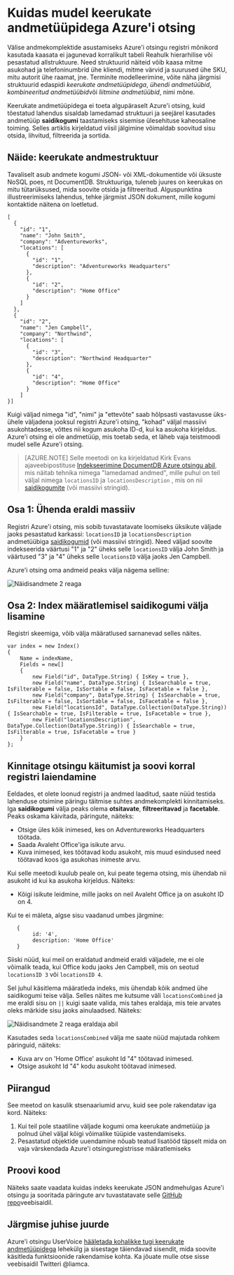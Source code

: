 <properties
    pageTitle="Kuidas mudel keerukate andmetüüpidega Azure'i otsingus | Microsoft Azure'i otsing"
    description="Pesastatud või hierarhilisi andmestruktuure saab modelleerida Azure'i otsinguregistri lapik Reahulk ja saidikogumite andmetüüp abil sisse."
    services="search"
    documentationCenter=""
    authors="LiamCa"
    manager="pablocas"
    editor=""
    tags="complex data types; compound data types; aggregate data types"
/>

<tags
    ms.service="search"
    ms.devlang="na"
    ms.workload="search"
    ms.topic="article"
    ms.tgt_pltfrm="na"
    ms.date="09/07/2016"
    ms.author="liamca"
/>

# <a name="how-to-model-complex-data-types-in-azure-search"></a>Kuidas mudel keerukate andmetüüpidega Azure'i otsing

Välise andmekomplektide asustamiseks Azure'i otsingu registri mõnikord kasutada kaasata ei jagunevad korralikult tabeli Reahulk hierarhilise või pesastatud allstruktuure. Need struktuurid näiteid võib kaasa mitme asukohad ja telefoninumbrid ühe kliendi, mitme värvid ja suurused ühe SKU, mitu autorit ühe raamat, jne. Terminite modelleerimine, võite näha järgmisi struktuurid edaspidi *keerukate andmetüüpidega*, *ühendi andmetüübid*, *kombineeritud andmetüübid*või *liitmine andmetüübid*, nimi mõne.

Keerukate andmetüüpidega ei toeta algupäraselt Azure'i otsing, kuid tõestatud lahendus sisaldab lamedamad struktuuri ja seejärel kasutades andmetüüp **saidikogumi** taastamiseks sisemise ülesehituse kaheosaline toiming. Selles artiklis kirjeldatud viisil jälgimine võimaldab soovitud sisu otsida, lihvitud, filtreerida ja sortida.

## <a name="example-of-a-complex-data-structure"></a>Näide: keerukate andmestruktuur

Tavaliselt asub andmete kogumi JSON- või XML-dokumentide või üksuste NoSQL poes, nt DocumentDB. Struktuuriga, tuleneb juures on keerukas on mitu tütarüksused, mida soovite otsida ja filtreeritud.  Alguspunktina illustreerimiseks lahendus, tehke järgmist JSON dokument, mille kogumi kontaktide näitena on loetletud.

~~~~~
[
  {
    "id": "1",
    "name": "John Smith",
    "company": "Adventureworks",
    "locations": [
      {
        "id": "1",
        "description": "Adventureworks Headquarters"
      },
      {
        "id": "2",
        "description": "Home Office"
      }
    ]
  }, 
  {
    "id": "2",
    "name": "Jen Campbell",
    "company": "Northwind",
    "locations": [
      {
        "id": "3",
        "description": "Northwind Headquarter"
      },
      {
        "id": "4",
        "description": "Home Office"
      }
    ]
}]
~~~~~

Kuigi väljad nimega "id", "nimi" ja "ettevõte" saab hõlpsasti vastavusse üks-ühele väljadena jooksul registri Azure'i otsing, "kohad" väljal massiivi asukohtadesse, võttes nii kogum asukoha ID-d, kui ka asukoha kirjeldus. Azure'i otsing ei ole andmetüüp, mis toetab seda, et läheb vaja teistmoodi mudel selle Azure'i otsing. 

> [AZURE.NOTE] Selle meetodi on ka kirjeldatud Kirk Evans ajaveebipostituse [Indekseerimine DocumentDB Azure otsingu abil](https://blogs.msdn.microsoft.com/kaevans/2015/03/09/indexing-documentdb-with-azure-seach/), mis näitab tehnika nimega "lamedamad andmed", mille puhul on teil väljal nimega `locationsID` ja `locationsDescription` , mis on nii [saidikogumite](https://msdn.microsoft.com/library/azure/dn798938.aspx) (või massiivi stringid).   

## <a name="part-1-flatten-the-array-into-individual-fields"></a>Osa 1: Ühenda eraldi massiiv

Registri Azure'i otsing, mis sobib tuvastatavate loomiseks üksikute väljade jaoks pesastatud karkassi: `locationsID` ja `locationsDescription` andmetüübiga [saidikogumid](https://msdn.microsoft.com/library/azure/dn798938.aspx) (või massiivi stringid). Need väljad soovite indekseerida väärtusi "1" ja "2" üheks selle `locationsID` välja John Smith ja väärtused "3" ja "4" üheks selle `locationsID` välja jaoks Jen Campbell.  

Azure'i otsing oma andmeid peaks välja nägema selline: 

![Näidisandmete 2 reaga](./media/search-howto-complex-data-types/sample-data.png)


## <a name="part-2-add-a-collection-field-in-the-index-definition"></a>Osa 2: Index määratlemisel saidikogumi välja lisamine

Registri skeemiga, võib välja määratlused sarnanevad selles näites.

~~~~
var index = new Index()
{
    Name = indexName,
    Fields = new[]
    {
        new Field("id", DataType.String) { IsKey = true },
        new Field("name", DataType.String) { IsSearchable = true, IsFilterable = false, IsSortable = false, IsFacetable = false },
        new Field("company", DataType.String) { IsSearchable = true, IsFilterable = false, IsSortable = false, IsFacetable = false },
        new Field("locationsId", DataType.Collection(DataType.String)) { IsSearchable = true, IsFilterable = true, IsFacetable = true },
        new Field("locationsDescription", DataType.Collection(DataType.String)) { IsSearchable = true, IsFilterable = true, IsFacetable = true }
    }
};
~~~~

## <a name="validate-search-behaviors-and-optionally-extend-the-index"></a>Kinnitage otsingu käitumist ja soovi korral registri laiendamine

Eeldades, et olete loonud registri ja andmed laaditud, saate nüüd testida lahenduse otsimine päringu täitmise suhtes andmekomplekti kinnitamiseks. Iga **saidikogumi** välja peaks olema **otsitavate**, **filtreeritavad** ja **facetable**. Peaks oskama käivitada, päringute, näiteks:

* Otsige üles kõik inimesed, kes on Adventureworks Headquarters töötada.
* Saada Avaleht Office'iga isikute arvu.  
* Kuva inimesed, kes töötavad kodu asukoht, mis muud esindused need töötavad koos iga asukohas inimeste arvu.  

Kui selle meetodi kuulub peale on, kui peate tegema otsing, mis ühendab nii asukoht id kui ka asukoha kirjeldus. Näiteks:

* Kõigi isikute leidmine, mille jaoks on neil Avaleht Office ja on asukoht ID on 4.  

Kui te ei mäleta, algse sisu vaadanud umbes järgmine:

~~~~
   {
        id: '4',
        description: 'Home Office'
   }
~~~~

Siiski nüüd, kui meil on eraldatud andmeid eraldi väljadele, me ei ole võimalik teada, kui Office kodu jaoks Jen Campbell, mis on seotud `locationsID 3` või `locationsID 4`.  

Sel juhul käsitlema määratleda indeks, mis ühendab kõik andmed ühe saidikogumi teise välja.  Selles näites me kutsume väli `locationsCombined` ja me eraldi sisu on `||` kuigi saate valida, mis tahes eraldaja, mis teie arvates oleks märkide sisu jaoks ainulaadsed. Näiteks: 

![Näidisandmete 2 reaga eraldaja abil](./media/search-howto-complex-data-types/sample-data-2.png)

Kasutades seda `locationsCombined` välja me saate nüüd majutada rohkem päringuid, näiteks:

* Kuva arv on 'Home Office' asukoht Id "4" töötavad inimesed.  
* Otsige asukoht Id "4" kodu asukoht töötavad inimesed. 

## <a name="limitations"></a>Piirangud

See meetod on kasulik stsenaariumid arvu, kuid see pole rakendatav iga kord.  Näiteks:

1. Kui teil pole staatiline väljade kogumi oma keerukate andmetüüp ja polnud ühel väljal kõigi võimalike tüüpide vastendamiseks. 
2. Pesastatud objektide uuendamine nõuab teatud lisatööd täpselt mida on vaja värskendada Azure'i otsinguregistrisse määratlemiseks

## <a name="sample-code"></a>Proovi kood

Näiteks saate vaadata kuidas indeks keerukate JSON andmehulgas Azure'i otsingu ja sooritada päringute arv tuvastatavate selle [GitHub repo](https://github.com/liamca/AzureSearchComplexTypes)veebisaidil.

## <a name="next-step"></a>Järgmise juhise juurde

Azure'i otsingu UserVoice [hääletada kohalikke tugi keerukate andmetüüpidega](https://feedback.azure.com/forums/263029-azure-search) lehekülg ja sisestage täiendavad sisendit, mida soovite käsitleda funktsioonide rakendamise kohta. Ka jõuate mulle otse sisse veebisaidil Twitteri @liamca.


 